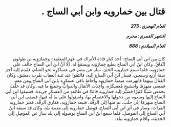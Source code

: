 <h1 dir="rtl">قتال بين خمارويه وابن أبي الساج .</h1>

<h5 dir="rtl">العام الهجري:  275

الشهر القمري: محرم

العام الميلادي: 888</h5>

<p dir="rtl">كان بين ابن أبي الساج- أحد كبارِ قادةِ الأتراك في عهد المعتَمِد- وخِمارَوَيه بن طولون اتِّفاقٌ، وكان ابنُ أبي الساج يطيع خِمارَوَيه ويسمَعُ له، إلَّا أنَّ ابنَ أبي الساج خالف على خمارَوَيه، فلما سمع خمارويه الخبَرَ، سار عن مصر في عساكِرِه نحو الشام، فقَدِمَ إليه آخِرَ سنة أربع وسبعين، فسار ابنُ أبي الساج إليه، فالتَقَوا عند ثنية العقاب بقُرب دمشق، وكان القتالُ بينهما فانهزمت ميمنةُ خمارَوَيه وأحاط باقي عسكرِه بابن أبي الساج ِومن معه، فمضى منهزمًا واستبيح مُعسكَرُه، وأُخِذَت الأثقال والدوابُّ وجميعُ ما فيه، وكان قد خلَّفَ بحمص شيئًا كثيرًا فسَيَّرَ إليه خمارويه قائدًا في طائفةٍ من العسكرِ جريدة، فسبقوا ابنَ أبي الساج إليها ومنعوه من دخولِها والاعتصام بها، واستولوا على ما لَه فيها، فمضى ابن أبي الساج منهزمًا إلى حلَب، ثم منها إلى الرقَّة، فتبعه خمارَوَيه، ففارق الرقَّة، فعبر خمارويه الفراتَ، وسار في أثرِ ابنِ أبي الساج، فوصل خمارويه إلى مدينةِ بلد، وكان قد سبقه ابنُ أبي الساج إلى الموصل. فلما سمع ابنُ أبي الساج بوصولِه إلى بلد سارَ عن الموصِلِ إلى الحديثة، وأقام خمارَوَيه ببلد.</p></br>
